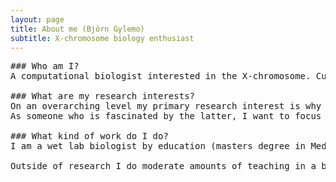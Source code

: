 ```yaml
---
layout: page
title: About me (Björn Gylemo)
subtitle: X-chromosome biology enthusiast
---
```

<pre>
### Who am I?
A computational biologist interested in the X-chromosome. Currently doing a PhD in Colm Nestors group at Linköping University, Sweden. Outside of work I enjoy running, road cycling and chess.

### What are my research interests?
On an overarching level my primary research interest is why men and women are affected by diseases differently. Why are many autoimmune dieases more common in women, and why are infections often more severe in men? This is often associated with a difference in immune function or potential, where women have a more 'active' immune system. This is probably due to a multidude of factors, including differences in lifestyle, hormones and genetics. 
As someone who is fascinated by the latter, I want to focus my research on the genetic contributions of this disparity. As the X-chromosome is the largest genetic difference between men and women its a good place to start looking. To this end I look both at sex-biased gene expression but also direct measures of escape from X-chromosome inactivation, such as allele-specific expression.

### What kind of work do I do?
I am a wet lab biologist by education (masters degree in Medical Biology from Linköping University), but for the last 4½ years I have worked exclusively with processing and analysing data. The projects I'm currently working on involves analysing whole exome/genome sequencing, RNA-seq (bulk and single-cell (10X and smart-seq2)) and DNA methylation array (EPIC) data (in Bash and R). I also have brief experience analysing enrichment data (mainly CUT&Tag).

Outside of research I do moderate amounts of teaching in a bioinformatics and a 'big data' course where I created a RNA-seq data pipeline (from fastq files to edgeR output) for introducting topics such aligners, sequence quality metrics and differential gene expression analysis. I have also teached part of a statistical introductory course to Master Medical Biology students, mainly about statistical tests used for group comparisons and generally about study design.
</pre>
